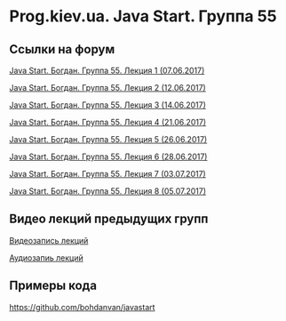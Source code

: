 Prog.kiev.ua. Java Start. Группа 55
===

## Cсылки на форум

[Java Start. Богдан. Группа 55. Лекция 1 (07.06.2017)](https://prog.kiev.ua/forum/index.php/topic,2955.0.html)

[Java Start. Богдан. Группа 55. Лекция 2 (12.06.2017)](https://prog.kiev.ua/forum/index.php/topic,2962.0.html)

[Java Start. Богдан. Группа 55. Лекция 3 (14.06.2017)](https://prog.kiev.ua/forum/index.php/topic,2968.0.html)

[Java Start. Богдан. Группа 55. Лекция 4 (21.06.2017)](https://prog.kiev.ua/forum/index.php/topic,2970.0.html)

[Java Start. Богдан. Группа 55. Лекция 5 (26.06.2017)](https://prog.kiev.ua/forum/index.php/topic,2988.0.html)

[Java Start. Богдан. Группа 55. Лекция 6 (28.06.2017)](https://prog.kiev.ua/forum/index.php/topic,2989.0.html)

[Java Start. Богдан. Группа 55. Лекция 7 (03.07.2017)](https://prog.kiev.ua/forum/index.php/topic,3004.0.html)

[Java Start. Богдан. Группа 55. Лекция 8 (05.07.2017)](https://prog.kiev.ua/forum/index.php/topic,3009.0.html)

## Видео лекций предыдущих групп

[Видеозапись лекций](https://mega.nz/#F!SRclnQQT)

[Аудиозапиь лекций](https://mega.nz/#F!GY8UjTBS)

## Примеры кода

https://github.com/bohdanvan/javastart
